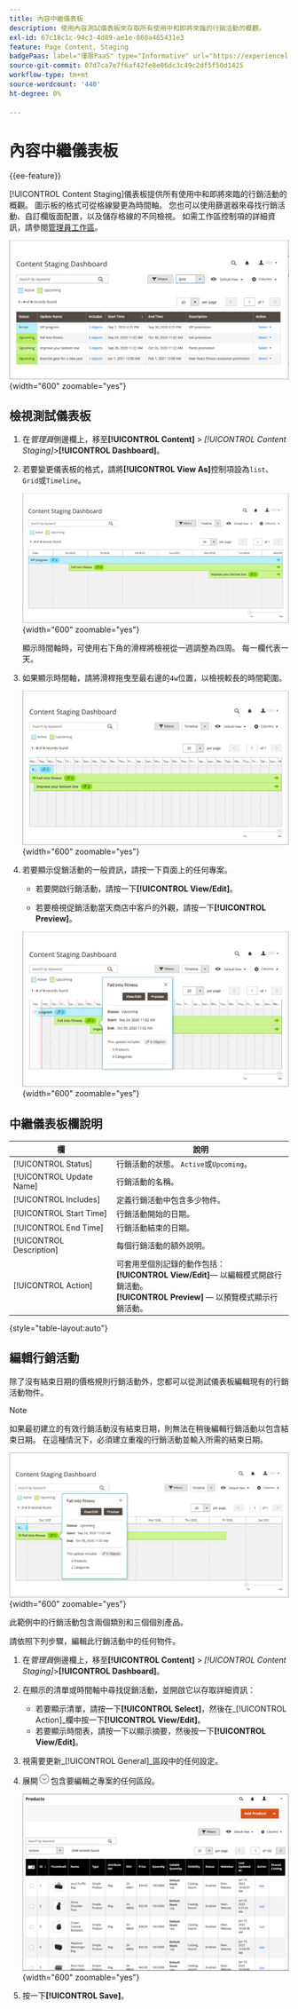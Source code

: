 ```yaml
---
title: 內容中繼儀表板
description: 使用內容測試儀表板來存取所有使用中和即將來臨的行銷活動的概觀。
exl-id: 67c18c1c-94c3-4d89-ae1e-868a465431e3
feature: Page Content, Staging
badgePaas: label="僅限PaaS" type="Informative" url="https://experienceleague.adobe.com/en/docs/commerce/user-guides/product-solutions" tooltip="僅適用於雲端專案(Adobe管理的PaaS基礎結構)和內部部署專案的Adobe Commerce 。"
source-git-commit: 07d7ca7e7f6af42fe8e06dc3c49c2df5f50d1425
workflow-type: tm+mt
source-wordcount: '440'
ht-degree: 0%

---
```


# 內容中繼儀表板

{{ee-feature}}

[!UICONTROL Content Staging]儀表板提供所有使用中和即將來臨的行銷活動的概觀。 圖示板的格式可從格線變更為時間軸。 您也可以使用篩選器來尋找行銷活動、自訂欄版面配置，以及儲存格線的不同檢視。 如需工作區控制項的詳細資訊，請參閱[管理員工作區](../getting-started/admin-workspace.md)。

![網格檢視中的暫存儀表板](./assets/content-staging-grid-view.png){width="600" zoomable="yes"}

## 檢視測試儀表板

1. 在&#x200B;_管理員_&#x200B;側邊欄上，移至&#x200B;**[!UICONTROL Content]** > _[!UICONTROL Content Staging]_>**[!UICONTROL Dashboard]**。

1. 若要變更儀表板的格式，請將&#x200B;**[!UICONTROL View As]**&#x200B;控制項設為`list`、`Grid`或`Timeline`。

   ![時間表檢視](./assets/content-staging-dashboard-timeline.png){width="600" zoomable="yes"}

   顯示時間軸時，可使用右下角的滑桿將檢視從一週調整為四周。 每一欄代表一天。

1. 如果顯示時間軸，請將滑桿拖曳至最右邊的`4w`位置，以檢視較長的時間範圍。

   ![四周檢視](./assets/content-staging-timeline-4-week-view.png){width="600" zoomable="yes"}

1. 若要顯示促銷活動的一般資訊，請按一下頁面上的任何專案。

   - 若要開啟行銷活動，請按一下&#x200B;**[!UICONTROL View/Edit]**。

   - 若要檢視促銷活動當天商店中客戶的外觀，請按一下&#x200B;**[!UICONTROL Preview]**。

   ![行銷活動資訊](./assets/content-staging-campaign-info.png){width="600" zoomable="yes"}

## 中繼儀表板欄說明

| 欄 | 說明 |
|--- |--- |
| [!UICONTROL Status] | 行銷活動的狀態。 `Active`或`Upcoming`。 |
| [!UICONTROL Update Name] | 行銷活動的名稱。 |
| [!UICONTROL Includes] | 定義行銷活動中包含多少物件。 |
| [!UICONTROL Start Time] | 行銷活動開始的日期。 |
| [!UICONTROL End Time] | 行銷活動結束的日期。 |
| [!UICONTROL Description] | 每個行銷活動的額外說明。 |
| [!UICONTROL Action] | 可套用至個別記錄的動作包括： <br/>**[!UICONTROL View/Edit]**— 以編輯模式開啟行銷活動。<br/>**[!UICONTROL Preview]** — 以預覽模式顯示行銷活動。 |

{style="table-layout:auto"}

## 編輯行銷活動

除了沒有結束日期的價格規則行銷活動外，您都可以從測試儀表板編輯現有的行銷活動物件。

>[!NOTE]
>
>如果最初建立的有效行銷活動沒有結束日期，則無法在稍後編輯行銷活動以包含結束日期。 在這種情況下，必須建立重複的行銷活動並輸入所需的結束日期。

![行銷活動詳細資料](./assets/content-staging-dashboard-view-edit.png){width="600" zoomable="yes"}

此範例中的行銷活動包含兩個類別和三個個別產品。

請依照下列步驟，編輯此行銷活動中的任何物件。

1. 在&#x200B;_管理員_&#x200B;側邊欄上，移至&#x200B;**[!UICONTROL Content]** > _[!UICONTROL Content Staging]_>**[!UICONTROL Dashboard]**。

1. 在顯示的清單或時間軸中尋找促銷活動，並開啟它以存取詳細資訊：

   - 若要顯示清單，請按一下&#x200B;**[!UICONTROL Select]**，然後在&#x200B;_[!UICONTROL Action]_欄中按一下&#x200B;**[!UICONTROL View/Edit]**。
   - 若要顯示時間表，請按一下以顯示摘要，然後按一下&#x200B;**[!UICONTROL View/Edit]**。

1. 視需要更新&#x200B;_[!UICONTROL General]_區段中的任何設定。

1. 展開![展開選取器](../assets/icon-display-expand.png)包含要編輯之專案的任何區段。

   ![正在更新行銷活動專案的指派產品](./assets/content-staging-campaign-edit-products.png){width="600" zoomable="yes"}

1. 按一下&#x200B;**[!UICONTROL Save]**。
